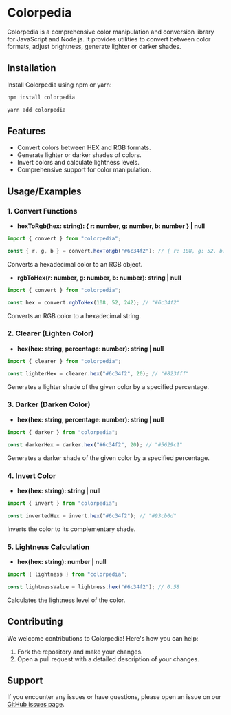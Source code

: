 # Colorpedia

Colorpedia is a comprehensive color manipulation and conversion library for JavaScript and Node.js.
It provides utilities to convert between color formats, adjust brightness, generate lighter or darker shades.

## Installation

Install Colorpedia using npm or yarn:

```bash
npm install colorpedia
```

```bash
yarn add colorpedia
```

## Features

- Convert colors between HEX and RGB formats.
- Generate lighter or darker shades of colors.
- Invert colors and calculate lightness levels.
- Comprehensive support for color manipulation.

## Usage/Examples

### 1. Convert Functions

- **hexToRgb(hex: string): { r: number, g: number, b: number } | null**

```javascript
import { convert } from "colorpedia";

const { r, g, b } = convert.hexToRgb("#6c34f2"); // { r: 108, g: 52, b: 242 }
```

Converts a hexadecimal color to an RGB object.

- **rgbToHex(r: number, g: number, b: number): string | null**

```javascript
import { convert } from "colorpedia";

const hex = convert.rgbToHex(108, 52, 242); // "#6c34f2"
```

Converts an RGB color to a hexadecimal string.

### 2. Clearer (Lighten Color)

- **hex(hex: string, percentage: number): string | null**

```javascript
import { clearer } from "colorpedia";

const lighterHex = clearer.hex("#6c34f2", 20); // "#823fff"
```

Generates a lighter shade of the given color by a specified percentage.

### 3. Darker (Darken Color)

- **hex(hex: string, percentage: number): string | null**

```javascript
import { darker } from "colorpedia";

const darkerHex = darker.hex("#6c34f2", 20); // "#5629c1"
```

Generates a darker shade of the given color by a specified percentage.

### 4. Invert Color

- **hex(hex: string): string | null**

```javascript
import { invert } from "colorpedia";

const invertedHex = invert.hex("#6c34f2"); // "#93cb0d"
```

Inverts the color to its complementary shade.

### 5. Lightness Calculation

- **hex(hex: string): number | null**

```javascript
import { lightness } from "colorpedia";

const lightnessValue = lightness.hex("#6c34f2"); // 0.58
```

Calculates the lightness level of the color.

## Contributing

We welcome contributions to Colorpedia! Here's how you can help:

1. Fork the repository and make your changes.
2. Open a pull request with a detailed description of your changes.

## Support

If you encounter any issues or have questions, please open an issue on our [GitHub issues page](https://github.com/naulepilef/colorpedia/issues).
